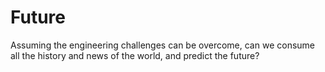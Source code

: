 # Future
Assuming the engineering challenges can be overcome, can we consume all the history and news of the world, and predict the future? 
